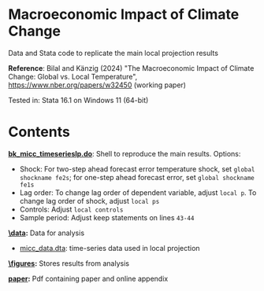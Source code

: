 # Macroeconomic Impact of Climate Change
Data and Stata code to replicate the main local projection results

**Reference**: Bilal and Känzig (2024) "The Macroeconomic Impact of Climate Change: Global vs. Local Temperature", https://www.nber.org/papers/w32450 (working paper)

Tested in: Stata 16.1 on Windows 11 (64-bit)

# Contents

**[bk_micc_timeserieslp.do](bk_micc_timeserieslp.do)**: Shell to reproduce the main results. Options:
- Shock: For two-step ahead forecast error temperature shock, set `global shockname fe2s`; for one-step ahead forecast error, set `global shockname fe1s`
- Lag order: To change lag order of dependent variable, adjust `local p`. To change lag order of shock, adjust `local ps`
- Controls: Adjust `local controls`
- Sample period: Adjust keep statements on lines `43-44`

**[\data](data):** Data for analysis
- [micc_data.dta](data/micc_data.dta): time-series data used in local projection

**[\figures](figures):** Stores results from analysis

**[paper](paper/bk_micc.pdf):** Pdf containing paper and online appendix


